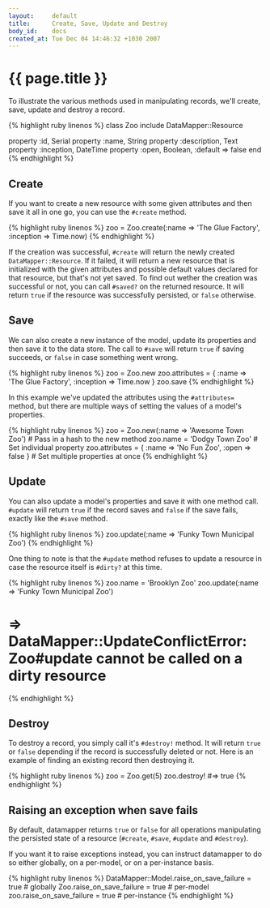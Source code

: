```yaml
---
layout:     default
title:      Create, Save, Update and Destroy
body_id:    docs
created_at: Tue Dec 04 14:46:32 +1030 2007
---
```


{{ page.title }}
================

To illustrate the various methods used in manipulating records, we'll create,
save, update and destroy a record.

{% highlight ruby linenos %}
class Zoo
  include DataMapper::Resource

  property :id,          Serial
  property :name,        String
  property :description, Text
  property :inception,   DateTime
  property :open,        Boolean,  :default => false
end
{% endhighlight %}

Create
------

If you want to create a new resource with some given attributes and then
save it all in one go, you can use the `#create` method.

{% highlight ruby linenos %}
zoo = Zoo.create(:name => 'The Glue Factory', :inception => Time.now)
{% endhighlight %}

If the creation was successful, `#create` will return the newly created
`DataMapper::Resource`. If it failed, it will return a new resource that
is initialized with the given attributes and possible default values declared
for that resource, but that's not yet saved. To find out wether the creation
was successful or not, you can call `#saved?` on the returned resource. It will
return `true` if the resource was successfully persisted, or `false` otherwise.

Save
----

We can also create a new instance of the model, update its properties and then
save it to the data store. The call to `#save` will return `true` if saving succeeds,
or `false` in case something went wrong.

{% highlight ruby linenos %}
zoo = Zoo.new
zoo.attributes = { :name => 'The Glue Factory', :inception => Time.now }
zoo.save
{% endhighlight %}

In this example we've updated the attributes using the `#attributes=` method,
but there are multiple ways of setting the values of a model's properties.

{% highlight ruby linenos %}
zoo = Zoo.new(:name => 'Awesome Town Zoo')                  # Pass in a hash to the new method
zoo.name = 'Dodgy Town Zoo'                                 # Set individual property
zoo.attributes = { :name => 'No Fun Zoo', :open => false }  # Set multiple properties at once
{% endhighlight %}

Update
------

You can also update a model's properties and save it with one method call.
`#update` will return `true` if the record saves and `false` if the save fails,
exactly like the `#save` method.

{% highlight ruby linenos %}
zoo.update(:name => 'Funky Town Municipal Zoo')
{% endhighlight %}

One thing to note is that the `#update` method refuses to update a resource
in case the resource itself is `#dirty?` at this time.

{% highlight ruby linenos %}
zoo.name = 'Brooklyn Zoo'
zoo.update(:name => 'Funky Town Municipal Zoo')
# => DataMapper::UpdateConflictError: Zoo#update cannot be called on a dirty resource
{% endhighlight %}

Destroy
-------

To destroy a record, you simply call it's `#destroy!` method. It will return
`true` or `false` depending if the record is successfully deleted or not. Here
is an example of finding an existing record then destroying it.

{% highlight ruby linenos %}
zoo = Zoo.get(5)
zoo.destroy! #=> true
{% endhighlight %}

Raising an exception when save fails
------------------------------------

By default, datamapper returns `true` or `false` for all operations manipulating
the persisted state of a resource (`#create`, `#save`, `#update` and `#destroy`).

If you want it to raise exceptions instead, you can instruct datamapper to do so
either globally, on a per-model, or on a per-instance basis.

{% highlight ruby linenos %}
DataMapper::Model.raise_on_save_failure = true # globally
Zoo.raise_on_save_failure = true               # per-model
zoo.raise_on_save_failure = true               # per-instance
{% endhighlight %}

